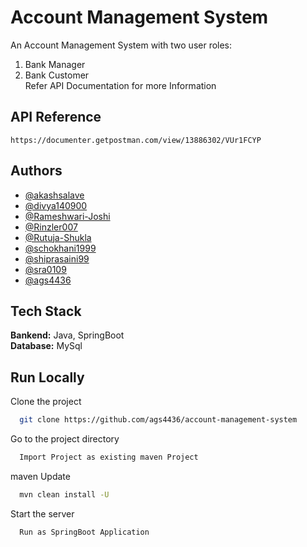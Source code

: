 
# Account Management System

An Account Management System with two user roles:

1. Bank Manager
2. Bank Customer
\
Refer API Documentation for more Information 

## API Reference

```https://documenter.getpostman.com/view/13886302/VUr1FCYP```

## Authors

- [@akashsalave](https://github.com/akashsalave)
- [@divya140900](https://github.com/divya140900)
- [@Rameshwari-Joshi](https://github.com/Rameshwari-Joshi)
- [@Rinzler007](https://github.com/Rinzler007)
- [@Rutuja-Shukla](https://github.com/Rutuja-Shukla)
- [@schokhani1999](https://github.com/schokhani1999)
- [@shiprasaini99](https://github.com/shiprasaini99)
- [@sra0109](https://github.com/sra0109)
- [@ags4436](https://github.com/ags4436)



## Tech Stack

**Bankend:** Java, SpringBoot \
**Database:** MySql 



## Run Locally

Clone the project

```bash
  git clone https://github.com/ags4436/account-management-system
```

Go to the project directory

```bash
  Import Project as existing maven Project
```

maven Update 

```bash
  mvn clean install -U
```

Start the server

```bash
  Run as SpringBoot Application
```

